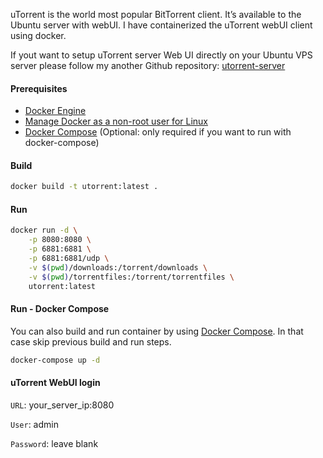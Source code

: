 uTorrent is the world most popular BitTorrent client. It’s available to the Ubuntu server with webUI. I have containerized the uTorrent webUI client using docker.


If yout want to setup uTorrent server Web UI directly on your Ubuntu VPS server please follow my another Github repository: [utorrent-server](https://github.com/tankibaj/utorrent-server)



#### Prerequisites

- [Docker Engine](https://docs.docker.com/engine/install/)
- [Manage Docker as a non-root user for Linux](https://docs.docker.com/engine/install/linux-postinstall/#manage-docker-as-a-non-root-user)
- [Docker Compose](https://docs.docker.com/compose/install/) (Optional: only required if you want to run with docker-compose)



#### Build

```bash
docker build -t utorrent:latest .
```



#### Run

```bash
docker run -d \
    -p 8080:8080 \
    -p 6881:6881 \
    -p 6881:6881/udp \
    -v $(pwd)/downloads:/torrent/downloads \
    -v $(pwd)/torrentfiles:/torrent/torrentfiles \
    utorrent:latest
```



#### Run - Docker Compose

You can also build and run container by using [Docker Compose](https://docs.docker.com/compose/). In that case skip previous build and run steps.

```bash
docker-compose up -d
```



#### uTorrent WebUI login

`URL`: your_server_ip:8080

`User`: admin

`Password`: leave blank

